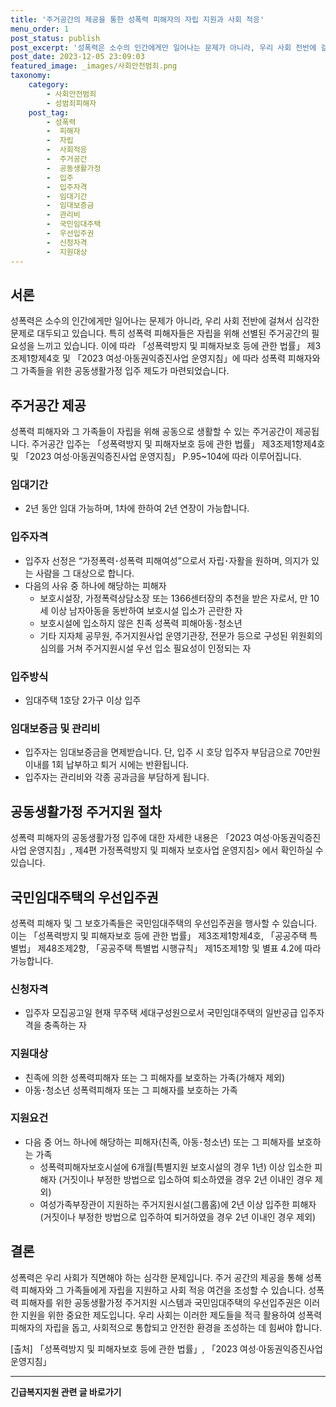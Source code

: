 ```yaml
---
title: '주거공간의 제공을 통한 성폭력 피해자의 자립 지원과 사회 적응'
menu_order: 1
post_status: publish
post_excerpt: '성폭력은 소수의 인간에게만 일어나는 문제가 아니라, 우리 사회 전반에 걸쳐서 심각한 문제로 대두되고 있습니다. 특히 성폭력 피해자들은 자립을 위해 선별된 주거공간의 필요성을 느끼고 있습니다. 이에 따라  성폭력방지 및 피해자보호 등에 관한 법률  제3조제1항제4호 및  2023 여성 아동권익증진사업 운영지침 에 따라 성폭력 피해자와 그 가족들을 위한 공동생활가정 입주 제도가 마련되었습니다.'
post_date: 2023-12-05 23:09:03
featured_image: _images/사회안전범죄.png
taxonomy:
    category:
        - 사회안전범죄
        - 성범죄피해자
    post_tag:
        - 성폭력
        -  피해자
        -  자립
        -  사회적응
        -  주거공간
        -  공동생활가정
        -  입주
        -  입주자격
        -  임대기간
        -  임대보증금
        -  관리비
        -  국민임대주택
        -  우선입주권
        -  신청자격
        -  지원대상
---
```



## 서론
성폭력은 소수의 인간에게만 일어나는 문제가 아니라, 우리 사회 전반에 걸쳐서 심각한 문제로 대두되고 있습니다. 특히 성폭력 피해자들은 자립을 위해 선별된 주거공간의 필요성을 느끼고 있습니다. 이에 따라 「성폭력방지 및 피해자보호 등에 관한 법률」 제3조제1항제4호 및 「2023 여성·아동권익증진사업 운영지침」에 따라 성폭력 피해자와 그 가족들을 위한 공동생활가정 입주 제도가 마련되었습니다. 

## 주거공간 제공
성폭력 피해자와 그 가족들이 자립을 위해 공동으로 생활할 수 있는 주거공간이 제공됩니다. 주거공간 입주는 「성폭력방지 및 피해자보호 등에 관한 법률」 제3조제1항제4호 및 「2023 여성·아동권익증진사업 운영지침」 P.95~104에 따라 이루어집니다.

### 임대기간
- 2년 동안 임대 가능하며, 1차에 한하여 2년 연장이 가능합니다.

### 입주자격
- 입주자 선정은 “가정폭력･성폭력 피해여성”으로서 자립･자활을 원하며, 의지가 있는 사람을 그 대상으로 합니다.
- 다음의 사유 중 하나에 해당하는 피해자
	- 보호시설장, 가정폭력상담소장 또는 1366센터장의 추천을 받은 자로서, 만 10세 이상 남자아동을 동반하여 보호시설 입소가 곤란한 자
	- 보호시설에 입소하지 않은 친족 성폭력 피해아동･청소년
	- 기타 지자체 공무원, 주거지원사업 운영기관장, 전문가 등으로 구성된 위원회의 심의를 거쳐 주거지원시설 우선 입소 필요성이 인정되는 자
	
### 입주방식
- 임대주택 1호당 2가구 이상 입주

### 임대보증금 및 관리비
- 입주자는 임대보증금을 면제받습니다. 단, 입주 시 호당 입주자 부담금으로 70만원 이내를 1회 납부하고 퇴거 시에는 반환됩니다.
- 입주자는 관리비와 각종 공과금을 부담하게 됩니다.

## 공동생활가정 주거지원 절차
성폭력 피해자의 공동생활가정 입주에 대한 자세한 내용은 「2023 여성·아동권익증진사업 운영지침」, 제4편 가정폭력방지 및 피해자 보호사업 운영지침> 에서 확인하실 수 있습니다.

## 국민임대주택의 우선입주권
성폭력 피해자 및 그 보호가족들은 국민임대주택의 우선입주권을 행사할 수 있습니다. 이는 「성폭력방지 및 피해자보호 등에 관한 법률」 제3조제1항제4호, 「공공주택 특별법」 제48조제2항, 「공공주택 특별법 시행규칙」 제15조제1항 및 별표 4.2에 따라 가능합니다. 

### 신청자격
- 입주자 모집공고일 현재 무주택 세대구성원으로서 국민임대주택의 일반공급 입주자격을 충족하는 자

### 지원대상
- 친족에 의한 성폭력피해자 또는 그 피해자를 보호하는 가족(가해자 제외)
- 아동･청소년 성폭력피해자 또는 그 피해자를 보호하는 가족

### 지원요건
- 다음 중 어느 하나에 해당하는 피해자(친족, 아동･청소년) 또는 그 피해자를 보호하는 가족
	- 성폭력피해자보호시설에 6개월(특별지원 보호시설의 경우 1년) 이상 입소한 피해자 (거짓이나 부정한 방법으로 입소하여 퇴소하였을 경우 2년 이내인 경우 제외)
	- 여성가족부장관이 지원하는 주거지원시설(그룹홈)에 2년 이상 입주한 피해자 (거짓이나 부정한 방법으로 입주하여 퇴거하였을 경우 2년 이내인 경우 제외)


## 결론
성폭력은 우리 사회가 직면해야 하는 심각한 문제입니다. 주거 공간의 제공을 통해 성폭력 피해자와 그 가족들에게 자립을 지원하고 사회 적응 여건을 조성할 수 있습니다. 성폭력 피해자를 위한 공동생활가정 주거지원 시스템과 국민임대주택의 우선입주권은 이러한 지원을 위한 중요한 제도입니다. 우리 사회는 이러한 제도들을 적극 활용하여 성폭력 피해자의 자립을 돕고, 사회적으로 통합되고 안전한 환경을 조성하는 데 힘써야 합니다. 

[출처] 「성폭력방지 및 피해자보호 등에 관한 법률」, 「2023 여성·아동권익증진사업 운영지침」
<!-- wp:separator -->
<hr class="wp-block-separator has-alpha-channel-opacity"/>
<!-- /wp:separator -->

<!-- wp:group {"backgroundColor":"base","layout":{"type":"constrained"}} -->
<div class="wp-block-group has-base-background-color has-background"><!-- wp:paragraph {"align":"center","fontSize":"medium"} -->
<p class="has-text-align-center has-large-font-size"><strong>긴급복지지원 관련 글 바로가기</strong></p>
<!-- /wp:paragraph -->


<!-- wp:latest-posts
{"categories":[{"id":15519,"count":19,"description":"","link":"https://uknowlaw.com/category/%ea%b8%b4%ea%b8%89%eb%b3%b5%ec%a7%80%ec%a7%80%ec%9b%90/","name":"긴급복지지원","slug":"긴급복지지원","taxonomy":"category","parent":0,"meta":[],"_links":{"self":[{"href":"https://uknowlaw.com/wp-json/wp/v2/categories/15519"}],"collection":[{"href":"https://uknowlaw.com/wp-json/wp/v2/categories"}],"about":[{"href":"https://uknowlaw.com/wp-json/wp/v2/taxonomies/category"}],"wp:post_type":[{"href":"https://uknowlaw.com/wp-json/wp/v2/posts?categories=15519"}],"curies":[{"name":"wp","href":"https://api.w.org/{rel}","templated":true}]}}],"postsToShow":100,"excerptLength":28,"postLayout":"grid","columns":2,"featuredImageAlign":"left","featuredImageSizeSlug":"large","fontSize":"small"} /--></div>
<!-- /wp:group -->